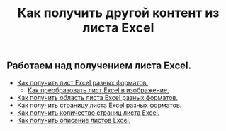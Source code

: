 ﻿---
title: Как получить другой контент из листа Excel
second_title: Aspose.Cells Cloud Documen
linktitle: Ге
type: docs
url: /ru/worksheets/get/
keywords: How to get different content from an Excel worksheet
description: Aspose.Cells Cloud REST API поддерживает получение различного контента из рабочего листа Excel. SDK поддерживает различные языки разработки. К ним относятся Android, C#, Go, Java, NodeJS, Perl, PHP, Python, Ruby и Swift.
weight: 20
---
## Работаем над получением листа Excel.

- [Как получить лист Excel разных форматов.](/cells/ru/worksheets/get-worksheet/) 
    - [Как преобразовать лист Excel в изображение.](/cells/ru/worksheets/to-image/)
- [Как получить область листа Excel разных форматов.](/cells/ru/worksheets/area-to-different-formats/)
- [Как получить страницу листа Excel разных форматов.](/cells/ru/get-worksheet-for-page-index/) 
- [Как получить количество страниц листа Excel.](/cells/ru/worksheets/page-count/) 
- [Как получить описание листов Excel.](/cells/ru/worksheets/get-all/) 


